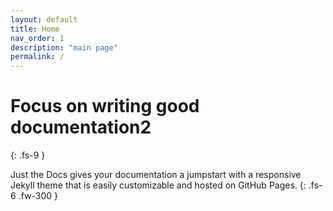 ```yaml
---
layout: default
title: Home
nav_order: 1
description: "main page"
permalink: /
---
```


# Focus on writing good documentation2
{: .fs-9 }

Just the Docs gives your documentation a jumpstart with a responsive Jekyll theme that is easily customizable and hosted on GitHub Pages.
{: .fs-6 .fw-300 }
